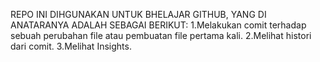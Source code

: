 REPO INI DIHGUNAKAN UNTUK BHELAJAR GITHUB, YANG DI ANATARANYA ADALAH SEBAGAI BERIKUT:
1.Melakukan comit terhadap sebuah perubahan file atau pembuatan file pertama kali.
2.Melihat histori dari comit.
3.Melihat Insights.
